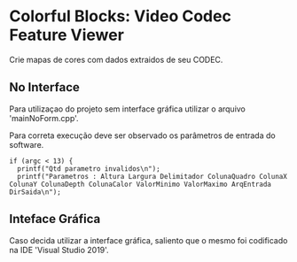 # Colorful Blocks: Video Codec Feature Viewer

Crie mapas de cores com dados extraidos de seu CODEC.

## No Interface
Para utilizaçao do projeto sem interface gráfica utilizar o arquivo 'mainNoForm.cpp'.

Para correta execução deve ser observado os parâmetros de entrada do software.

```
if (argc < 13) {
  printf("Qtd parametro invalidos\n");
  printf("Parametros : Altura Largura Delimitador ColunaQuadro ColunaX ColunaY ColunaDepth ColunaCalor ValorMinimo ValorMaximo ArqEntrada DirSaida\n");
  ```


## Inteface Gráfica
Caso decida utilizar a interface gráfica, saliento que o mesmo foi codificado na IDE 'Visual Studio 2019'.

